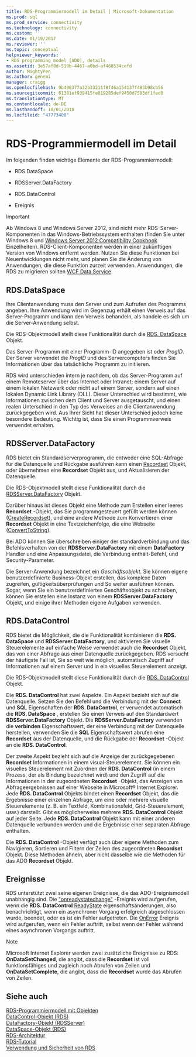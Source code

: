 ```yaml
---
title: RDS-Programmiermodell im Detail | Microsoft-Dokumentation
ms.prod: sql
ms.prod_service: connectivity
ms.technology: connectivity
ms.custom: ''
ms.date: 01/19/2017
ms.reviewer: ''
ms.topic: conceptual
helpviewer_keywords:
- RDS programming model [ADO], details
ms.assetid: 3e57af8d-519b-4467-a0bd-af468534cefd
author: MightyPen
ms.author: genemi
manager: craigg
ms.openlocfilehash: 9b498377a32b33211f8f46a154137f483b98cb56
ms.sourcegitcommit: 61381ef939415fe019285def9450d7583df1fed0
ms.translationtype: MT
ms.contentlocale: de-DE
ms.lasthandoff: 10/01/2018
ms.locfileid: "47773408"
---
```

# <a name="rds-programming-model-in-detail"></a>RDS-Programmiermodell im Detail
Im folgenden finden wichtige Elemente der RDS-Programmiermodell:  
  
-   RDS.DataSpace  
  
-   RDSServer.DataFactory  
  
-   RDS.DataControl  
  
-   Ereignis  
  
> [!IMPORTANT]
>  Ab Windows 8 und Windows Server 2012, sind nicht mehr RDS-Server-Komponenten in das Windows-Betriebssystem enthalten (finden Sie unter Windows 8 und [Windows Server 2012 Compatibility Cookbook](https://www.microsoft.com/en-us/download/details.aspx?id=27416) Einzelheiten). RDS-Client-Komponenten werden in einer zukünftigen Version von Windows entfernt werden. Nutzen Sie diese Funktionen bei Neuentwicklungen nicht mehr, und planen Sie die Änderung von Anwendungen, die diese Funktion zurzeit verwenden. Anwendungen, die RDS zu migrieren sollten [WCF Data Service](http://go.microsoft.com/fwlink/?LinkId=199565).  
  
## <a name="rdsdataspace"></a>RDS.DataSpace  
 Ihre Clientanwendung muss den Server und zum Aufrufen des Programms angeben. Ihre Anwendung wird im Gegenzug erhält einen Verweis auf das Server-Programm und kann den Verweis behandeln, als handele es sich um die Server-Anwendung selbst.  
  
 Die RDS-Objektmodell stellt diese Funktionalität durch die [RDS. DataSpace](../../../ado/reference/rds-api/dataspace-object-rds.md) Objekt.  
  
 Das Server-Programm mit einer Programm-ID angegeben ist oder *ProgID*. Der Server verwendet die *ProgID* und des Servercomputers finden Sie Informationen über das tatsächliche Programm zu initiieren.  
  
 RDS wird unterschieden intern je nachdem, ob das Server-Programm auf einem Remoteserver über das Internet oder Intranet; einem Server auf einem lokalen Netzwerk oder nicht auf einem Server, sondern auf einen lokalen Dynamic Link Library (DLL). Dieser Unterschied wird bestimmt, wie Informationen zwischen dem Client und Server ausgetauscht, und einen realen Unterschied in den Typ des Verweises an die Clientanwendung zurückgegeben wird. Aus Ihrer Sicht hat dieser Unterschied jedoch keine besondere Bedeutung. Wichtig ist, dass Sie einen Programmverweis verwendet erhalten.  
  
## <a name="rdsserverdatafactory"></a>RDSServer.DataFactory  
 RDS bietet ein Standardserverprogramm, die entweder eine SQL-Abfrage für die Datenquelle und Rückgabe ausführen kann einen [Recordset](../../../ado/reference/ado-api/recordset-object-ado.md) Objekt, oder übernehmen eine **Recordset** Objekt aus, und Aktualisieren der Datenquelle.  
  
 Die RDS-Objektmodell stellt diese Funktionalität durch die [RDSServer.DataFactory](../../../ado/reference/rds-api/datafactory-object-rdsserver.md) Objekt.  
  
 Darüber hinaus ist dieses Objekt eine Methode zum Erstellen einer leeres **Recordset** -Objekt, das Sie programmgesteuert gefüllt werden können ([CreateRecordset](../../../ado/reference/rds-api/createrecordset-method-rds.md)), und eine andere Methode zum Konvertieren einer **Recordset**  Objekt in eine Textzeichenfolge, die eine Webseite ([ConvertToString](../../../ado/reference/rds-api/converttostring-method-rds.md)).  
  
 Bei ADO können Sie überschreiben einiger der standardverbindung und das Befehlsverhalten von der **RDSServer.DataFactory** mit einem **DataFactory** Handler und eine Anpassungsdatei, die Verbindung enthält-Befehl, und Security-Parameter.  
  
 Die Server-Anwendung bezeichnet ein *Geschäftsobjekt*. Sie können eigene benutzerdefinierte Business-Objekt erstellen, das komplexe Daten zugreifen, gültigkeitsüberprüfungen und So weiter ausführen können. Sogar, wenn Sie ein benutzerdefiniertes Geschäftsobjekt zu schreiben, können Sie erstellen eine Instanz von einem **RDSServer.DataFactory** Objekt, und einige ihrer Methoden eigene Aufgaben verwenden.  
  
## <a name="rdsdatacontrol"></a>RDS.DataControl  
 RDS bietet die Möglichkeit, die die Funktionalität kombinieren die **RDS. DataSpace** und **RDSServer.DataFactory**, und aktivieren Sie visuelle Steuerelemente auf einfache Weise verwendet auch die **Recordset** Objekt, das von einer Abfrage aus einer Datenquelle zurückgegeben. RDS versucht der häufigste Fall ist, Sie so weit wie möglich, automatisch Zugriff auf Informationen auf einem Server und in ein visuelles Steuerelement anzeigt.  
  
 Die RDS-Objektmodell stellt diese Funktionalität durch die [RDS. DataControl](../../../ado/reference/rds-api/datacontrol-object-rds.md) Objekt.  
  
 Die **RDS. DataControl** hat zwei Aspekte. Ein Aspekt bezieht sich auf die Datenquelle. Setzen Sie den Befehl und die Verbindung mit der **Connect** und **SQL** Eigenschaften der **RDS. DataControl**, er verwendet automatisch die **RDS. DataSpace** , erstellen Sie einen Verweis auf den Standardwert **RDSServer.DataFactory** Objekt. Die **RDSServer.DataFactory** verwenden die **verbinden** Eigenschaftswert, der eine Verbindung mit der Datenquelle herstellen, verwenden Sie die **SQL** Eigenschaftswert abrufen eine  **Recordset** aus der Datenquelle, und die Rückgabe der **Recordset** -Objekt an die **RDS. DataControl**.  
  
 Der zweite Aspekt bezieht sich auf die Anzeige der zurückgegebenen **Recordset** Informationen in einem visual-Steuerelement. Sie können ein visuelles Steuerelement mit Zuordnen der **RDS. DataControl** (in einem Prozess, der als Bindung bezeichnet wird) und den Zugriff auf die Informationen in der zugeordneten **Recordset** -Objekt, das Anzeigen von Abfrageergebnissen auf einer Webseite in Microsoft® Internet Explorer. Jede **RDS. DataControl** Objekts bindet einen **Recordset** Objekt, das die Ergebnisse einer einzelnen Abfrage, um eine oder mehrere visuelle Steuerelemente (z. B. ein Textfeld, Kombinationsfeld, Grid-Steuerelement, usw.) darstellt. Gibt es möglicherweise mehrere **RDS. DataControl** Objekt auf jeder Seite. Jede **RDS. DataControl** Objekt kann mit einer anderen Datenquelle verbunden werden und die Ergebnisse einer separaten Abfrage enthalten.  
  
 Die **RDS. DataControl** -Objekt verfügt auch über eigene Methoden zum Navigieren, Sortieren und Filtern der Zeilen des zugeordneten **Recordset** Objekt. Diese Methoden ähneln, aber nicht dasselbe wie die Methoden für das ADO **Recordset** Objekt.  
  
## <a name="events"></a>Ereignisse  
 RDS unterstützt zwei seine eigenen Ereignisse, die das ADO-Ereignismodell unabhängig sind. Die ["onreadystatechange"](../../../ado/reference/rds-api/onreadystatechange-event-rds.md) -Ereignis wird aufgerufen, wenn die **RDS. DataControl** [ReadyState](../../../ado/reference/rds-api/readystate-property-rds.md) eigenschaftsänderungen, also benachrichtigt, wenn ein asynchroner Vorgang erfolgreich abgeschlossen wurde, beendet, oder es ist ein Fehler aufgetreten. Die [OnError](../../../ado/reference/rds-api/onerror-event-rds.md) Ereignis wird aufgerufen, wenn ein Fehler auftritt, selbst wenn der Fehler während eines asynchronen Vorgangs auftritt.  
  
> [!NOTE]
>  Microsoft Internet Explorer werden zwei zusätzliche Ereignisse zu RDS: **OnDataSetChanged**, die angibt, dass die **Recordset** ist voll funktionsfähiges und zugleich noch Abrufen von Zeilen und  **OnDataSetComplete**, die angibt, dass die **Recordset** wurde das Abrufen von Zeilen.  
  
## <a name="see-also"></a>Siehe auch  
 [RDS-Programmiermodell mit Objekten](../../../ado/guide/remote-data-service/rds-programming-model-with-objects.md)   
 [DataControl-Objekt (RDS)](../../../ado/reference/rds-api/datacontrol-object-rds.md)   
 [DataFactory-Objekt (RDSServer)](../../../ado/reference/rds-api/datafactory-object-rdsserver.md)   
 [DataSpace-Objekt (RDS)](../../../ado/reference/rds-api/dataspace-object-rds.md)   
 [RDS-Architektur](../../../ado/guide/remote-data-service/rds-scenario.md)   
 [RDS-Tutorial](../../../ado/guide/remote-data-service/rds-tutorial.md)   
 [Verwendung und Sicherheit von RDS](../../../ado/guide/remote-data-service/rds-usage-and-security.md)



